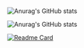 # 

![Anurag's GitHub stats](https://github-readme-stats.vercel.app/api?username=oceanseemona&show_icons=true)

![Anurag's GitHub stats](https://github-readme-stats.vercel.app/api?username=oceanseemona&show_icons=true&theme=radical)

[![Readme Card](https://github-readme-stats.vercel.app/api/pin/?username=oceanseemona&repo=github-readme-stats)](https://github.com/anuraghazra/github-readme-stats)
